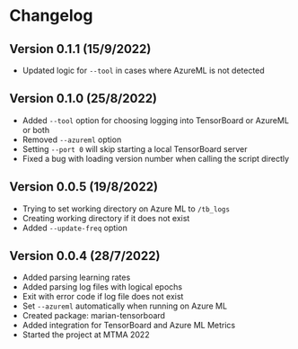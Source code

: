 # Changelog

## Version 0.1.1 (15/9/2022)

- Updated logic for `--tool` in cases where AzureML is not detected

## Version 0.1.0 (25/8/2022)

- Added `--tool` option for choosing logging into TensorBoard or AzureML or both
- Removed `--azureml` option
- Setting `--port 0` will skip starting a local TensorBoard server
- Fixed a bug with loading version number when calling the script directly

## Version 0.0.5 (19/8/2022)

- Trying to set working directory on Azure ML to `/tb_logs`
- Creating working directory if it does not exist
- Added `--update-freq` option

## Version 0.0.4 (28/7/2022)

- Added parsing learning rates
- Added parsing log files with logical epochs
- Exit with error code if log file does not exist
- Set `--azureml` automatically when running on Azure ML
- Created package: marian-tensorboard
- Added integration for TensorBoard and Azure ML Metrics
- Started the project at MTMA 2022
